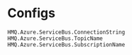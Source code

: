 ﻿# Configs

```
HMQ.Azure.ServiceBus.ConnectionString
HMQ.Azure.ServiceBus.TopicName
HMQ.Azure.ServiceBus.SubscriptionName
```